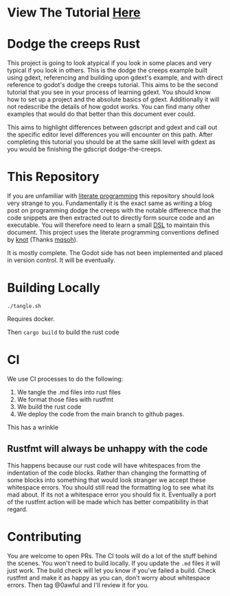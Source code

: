 # View The Tutorial [Here](https://0awful.github.io/literate-dodge-the-creeps-rust/)

# Dodge the creeps Rust
This project is going to look atypical if you look in some places and very typical if you look in others. This is the dodge the creeps example built using gdext, referencing and building upon gdext's example, and with direct reference to godot's dodge the creeps tutorial. This aims to be the second tutorial that you see in your process of learning gdext. You should know how to set up a project and the absolute basics of gdext. Additionally it will not redescribe the details of how godot works. You can find many other examples that would do that better than this document ever could. 

This aims to highlight differences between gdscript and gdext and call out the specific editor level differences you will encounter on this path. After completing this tutorial you should be at the same skill level with gdext as you would be finishing the gdscript dodge-the-creeps. 

# This Repository

If you are unfamiliar with [literate programming](https://en.wikipedia.org/wiki/Literate_programming) this repository should look very strange to you. Fundamentally it is the exact same as writing a blog post on programming dodge the creeps with the notable difference that the code snippets are then extracted out to directly form source code and an executable. You will therefore need to learn a small [DSL](https://en.wikipedia.org/wiki/Domain-specific_language) to maintain this document. This project uses the literate programming conventions defined by [knot](https://github.com/mqsoh/knot) (Thanks [mqsoh](https://github.com/mqsoh])). 

It is mostly complete. The Godot side has not been implemented and placed in version control. It will be eventually.

# Building Locally
```
./tangle.sh
```
Requires docker.

Then `cargo build` to build the rust code

# CI
We use CI processes to do the following:
1. We tangle the .md files into rust files
2. We format those files with rustfmt
3. We build the rust code
4. We deploy the code from the main branch to github pages.

This has a wrinkle

## Rustfmt will always be unhappy with the code

This happens because our rust code will have whitespaces from the indentation of the code blocks. Rather than changing the formatting of some blocks into something that would look stranger we accept these whitespace errors. You should still read the formatting log to see what its mad about. If its not a whitespace error you should fix it. Eventually a port of the rustfmt action will be made which has better compatibility in that regard.

# Contributing

You are welcome to open PRs. The CI tools will do a lot of the stuff behind the scenes. You won't need to build locally. If you update the `.md` files it will just work. The build check will let you know if you've failed a build. Check rustfmt and make it as happy as you can, don't worry about whitespace errors. Then tag @0awful and I'll review it for you.
